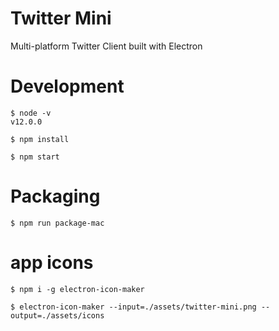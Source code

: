 # Twitter Mini

Multi-platform Twitter Client built with Electron

# Development
```
$ node -v
v12.0.0

$ npm install

$ npm start
```

# Packaging
```
$ npm run package-mac
```

# app icons
```
$ npm i -g electron-icon-maker

$ electron-icon-maker --input=./assets/twitter-mini.png --output=./assets/icons
```